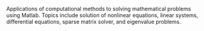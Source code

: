 Applications of computational methods to solving mathematical problems using Matlab. Topics include solution of nonlinear equations, linear systems, differential equations, sparse matrix solver, and eigenvalue problems.
